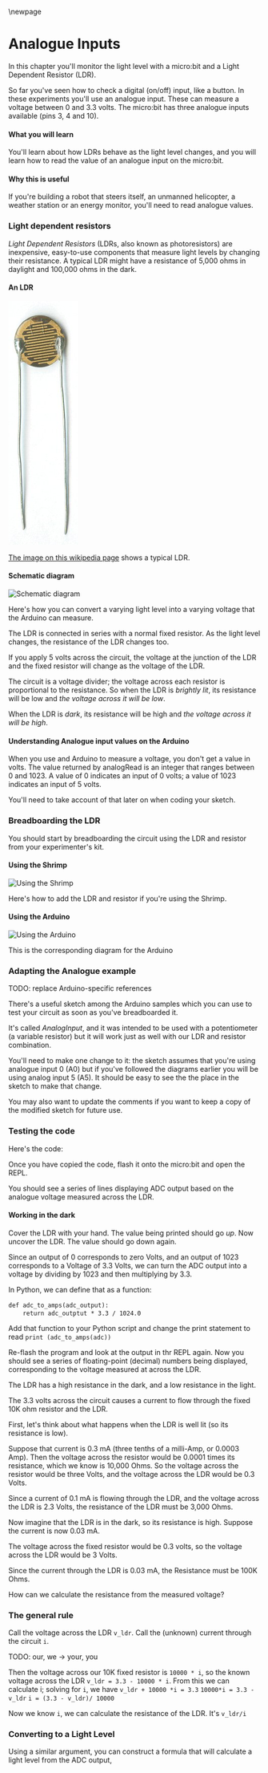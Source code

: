 \newpage

# Analogue Inputs

In this chapter you'll monitor the light
level with a micro:bit and a Light Dependent Resistor (LDR).

So far you've seen how to check a digital
(on/off) input, like a button. In these experiments you'll use an analogue
input. These can measure a voltage between 0 and 3.3 volts. The micro:bit has
three analogue inputs available (pins 3, 4 and 10).

#### What you will learn

You'll learn about how LDRs behave as the light level changes,
and you will learn how to read the value of an analogue input on the micro:bit.

#### Why this is useful

If you're building a robot that steers itself, an unmanned helicopter, a
weather station or an energy monitor, you'll need to read analogue
values.

### Light dependent resistors

*Light Dependent Resistors* (LDRs, also known as photoresistors) are inexpensive, easy-to-use
components that measure light levels by changing their resistance. A
typical LDR might have a resistance of 5,000 ohms in daylight and
100,000 ohms in the dark.

#### An LDR

![An LDR](images/LDR.jpg)

[The image on this wikipedia
page](http://en.wikipedia.org/wiki/Photoresistor) shows a typical LDR.

#### Schematic diagram

![Schematic diagram](images/just-ldr_schem.png)

Here's how you can convert a varying light level into a varying voltage
that the Arduino can measure.

The LDR is connected in series with a normal fixed resistor. As the
light level changes, the resistance of the LDR changes too.

If you apply 5 volts across the circuit, the voltage at the junction of
the LDR and the fixed resistor will change as the voltage of the LDR.

The circuit is a voltage divider; the voltage across each resistor is
proportional to the resistance. So when the LDR is *brightly lit*, its
resistance will be low and *the voltage across it will be low*.

When the LDR is *dark*, its resistance will be high and *the voltage
across it will be high*.

#### Understanding Analogue input values on the Arduino

When you use and Arduino to measure a voltage, you don't get a value in
volts. The value returned by analogRead is an integer that ranges
between 0 and 1023. A value of 0 indicates an input of 0 volts; a value
of 1023 indicates an input of 5 volts.

You'll need to take account of that later on when coding your sketch.

### Breadboarding the LDR

You should start by breadboarding the circuit using the LDR and resistor
from your experimenter's kit.

#### Using the Shrimp

![Using the Shrimp](images/shrimp-ldr_bb.png)

Here's how to add the LDR and resistor if you're using the Shrimp.

#### Using the Arduino

![Using the Arduino](images/arduino-ldr_bb.png)

This is the corresponding diagram for the Arduino

### Adapting the Analogue example

TODO: replace Arduino-specific references

There's a useful sketch among the Arduino samples which you can use to
test your circuit as soon as you've breadboarded it.

It's called *AnalogInput*, and it was intended to be used with a
potentiometer (a variable resistor) but it will work just as well with
our LDR and resistor combination.

You'll need to make one change to it: the sketch assumes that you're
using analogue input 0 (A0) but if you've followed the diagrams earlier
you will be using analog input 5 (A5). It should be easy to see the the
place in the sketch to make that change.

You may also want to update the comments if you want to keep a copy of
the modified sketch for future use.

### Testing the code

Here's the code:

Once you have copied the code, flash it onto the micro:bit and open the REPL.

You should see a series of lines displaying ADC output based on the analogue voltage measured across the LDR.

#### Working in the dark

Cover the LDR with your hand. The value being printed should go *up*. Now uncover the LDR.
The value should go down again. 

Since an output of 0 corresponds to zero Volts, and an output of 1023 corresponds to a Voltage of 3.3 Volts,
we can turn the ADC output into a voltage by dividing by 1023 and then multiplying by 3.3.

In Python, we can define that as a function:

    def adc_to_amps(adc_output):
        return adc_outptut * 3.3 / 1024.0
        
Add that function to your Python script and change the print statement to read `print (adc_to_amps(adc))` 

Re-flash the program and look at the output in thr REPL again. Now you should see a series of floating-point
(decimal) numbers being displayed, corresponding to the voltage measured at across the LDR.
    

The LDR has a high resistance in the dark, and a low resistance in the light.

The 3.3 volts across the circuit causes a current to flow through the fixed 10K ohm resistor and the LDR.

First, let's think about what happens when the LDR is well lit (so its resistance is low).

Suppose that current is 0.3 mA (three tenths of a milli-Amp, or 0.0003 Amp). Then the voltage across the resistor would
be 0.0001 times its resistance, which we know is 10,000 Ohms. So the voltage across the resistor would be three Volts,
and the voltage across the LDR would be 0.3 Volts.

Since a current of 0.1 mA is flowing through the LDR, and the voltage across the LDR is 2.3 Volts, the resistance of
the LDR must be 3,000 Ohms.

Now imagine that the LDR is in the dark, so its resistance is high. Suppose the current is now 0.03 mA.

The voltage across the fixed resistor would be 0.3 volts, so the voltage across the LDR would be 3 Volts.

Since the current through the LDR is 0.03 mA, the Resistance must be 100K Ohms.

How can we calculate the resistance from the measured voltage?

### The general rule

Call the voltage across the LDR `v_ldr`. Call the (unknown) current through the circuit `i`.

 TODO: our, we -> your, you

Then the voltage across our 10K fixed resistor is `10000 * i`, so the known voltage across the LDR 
`v_ldr = 3.3 - 10000 * i`. From this we can calculate i; solving for `i`, we have
`v_ldr + 10000 *i = 3.3`
`10000*i = 3.3 - v_ldr`
`i = (3.3 - v_ldr)/ 10000`

Now we know `i`, we can calculate the resistance of the LDR. It's `v_ldr/i`


<!-- TODO: move calcs to a new Appendix? -->

### Converting to a Light Level

Using a similar argument, you can construct a formula that will calculate a light level from the ADC output,

